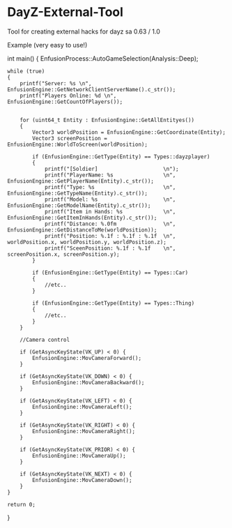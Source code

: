 # DayZ-External-Tool
Tool for creating external hacks for dayz sa 0.63 / 1.0


Example (very easy to use!)


int main()
{
	EnfusionProcess::AutoGameSelection(Analysis::Deep); 

	while (true) 
	{
		printf("Server: %s \n", EnfusionEngine::GetNetworkClientServerName().c_str());
		printf("Players Online: %d \n", EnfusionEngine::GetCountOfPlayers());

		
		for (uint64_t Entity : EnfusionEngine::GetAllEntityes())
		{
			Vector3 worldPosition = EnfusionEngine::GetCoordinate(Entity);
			Vector3 screenPosition = EnfusionEngine::WorldToScreen(worldPosition);

			if (EnfusionEngine::GetType(Entity) == Types::dayzplayer)
			{
				printf("[Soldier]                     \n");
				printf("PlayerName: %s                \n", EnfusionEngine::GetPlayerName(Entity).c_str());
				printf("Type: %s                      \n", EnfusionEngine::GetTypeName(Entity).c_str());
				printf("Model: %s                     \n", EnfusionEngine::GetModelName(Entity).c_str());
				printf("Item in Hands: %s             \n", EnfusionEngine::GetItemInHands(Entity).c_str());
				printf("Distance: %.0fm               \n", EnfusionEngine::GetDistanceToMe(worldPosition));
				printf("Position: %.1f : %.1f : %.1f  \n", worldPosition.x, worldPosition.y, worldPosition.z);
				printf("SceenPosition: %.1f : %.1f    \n", screenPosition.x, screenPosition.y);
			}

			if (EnfusionEngine::GetType(Entity) == Types::Car)
			{
				//etc..
			}

			if (EnfusionEngine::GetType(Entity) == Types::Thing)
			{
				//etc..
			}
		}

		//Camera control

		if (GetAsyncKeyState(VK_UP) < 0) { 
			EnfusionEngine::MovCameraForward();
		}

		if (GetAsyncKeyState(VK_DOWN) < 0) { 
			EnfusionEngine::MovCameraBackward();
		}

		if (GetAsyncKeyState(VK_LEFT) < 0) { 
			EnfusionEngine::MovCameraLeft();
		}

		if (GetAsyncKeyState(VK_RIGHT) < 0) { 
			EnfusionEngine::MovCameraRight();
		}

		if (GetAsyncKeyState(VK_PRIOR) < 0) { 
			EnfusionEngine::MovCameraUp();
		}

		if (GetAsyncKeyState(VK_NEXT) < 0) { 
			EnfusionEngine::MovCameraDown();
		}
	}

	return 0;
}
